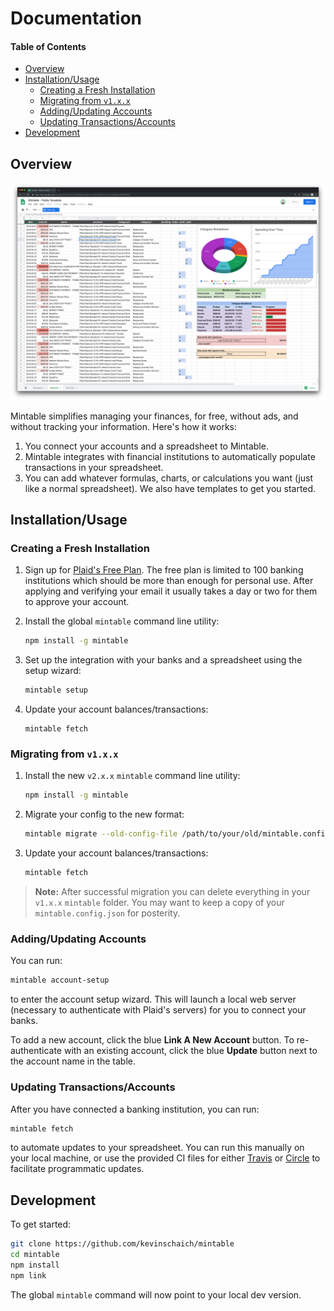 # Documentation

#### Table of Contents

- [Overview](#overview)
- [Installation/Usage](#installationusage)
  - [Creating a Fresh Installation](#creating-a-fresh-installation)
  - [Migrating from `v1.x.x`](#migrating-from-v1xx)
  - [Adding/Updating Accounts](#addingupdating-accounts)
  - [Updating Transactions/Accounts](#updating-transactionsaccounts)
- [Development](#development)

## Overview

![Mintable](./mintable.png)

Mintable simplifies managing your finances, for free, without ads, and without tracking your information. Here's how it works:

1. You connect your accounts and a spreadsheet to Mintable.
1. Mintable integrates with financial institutions to automatically populate transactions in your spreadsheet.
1. You can add whatever formulas, charts, or calculations you want (just like a normal spreadsheet). We also have templates to get you started.

## Installation/Usage

### Creating a Fresh Installation

1. Sign up for [Plaid's Free Plan](https://plaid.com/pricing/). The free plan is limited to 100 banking institutions which should be more than enough for personal use. After applying and verifying your email it usually takes a day or two for them to approve your account.
2. Install the global `mintable` command line utility:

    ```bash
    npm install -g mintable
    ```

3. Set up the integration with your banks and a spreadsheet using the setup wizard:

    ```bash
    mintable setup
    ```

4. Update your account balances/transactions:

    ```
    mintable fetch
    ```

### Migrating from `v1.x.x`

1. Install the new `v2.x.x` `mintable` command line utility:

    ```bash
    npm install -g mintable
    ```

2. Migrate your config to the new format:

    ```bash
    mintable migrate --old-config-file /path/to/your/old/mintable.config.json
    ```

3. Update your account balances/transactions:

    ```bash
    mintable fetch
    ```

> **Note:** After successful migration you can delete everything in your `v1.x.x` `mintable` folder. You may want to keep a copy of your `mintable.config.json` for posterity.

### Adding/Updating Accounts

You can run:

```bash
mintable account-setup
```

to enter the account setup wizard. This will launch a local web server (necessary to authenticate with Plaid's servers) for you to connect your banks.

To add a new account, click the blue **Link A New Account** button. To re-authenticate with an existing account, click the blue **Update** button next to the account name in the table.

### Updating Transactions/Accounts

After you have connected a banking institution, you can run:

```bash
mintable fetch
```

to automate updates to your spreadsheet. You can run this manually on your local machine, or use the provided CI files for either [Travis](https://travis-ci.org/) or [Circle](https://circleci.com/) to facilitate programmatic updates.

## Development

To get started:

```bash
git clone https://github.com/kevinschaich/mintable
cd mintable
npm install
npm link
```

The global `mintable` command will now point to your local dev version.

<!--

ARCHIVE:

# Providers APIs

Mintable is designed to be pluggable, i.e. you can swap out Plaid or Google Sheets for another service of your choice.

This document outlines what Mintable expects of a provider, and what constraints/functionality you need to adhere to/implement if you want to add a new provider.

## Transactions (`ACCOUNT_PROVIDER`) API

Account providers should provide an exported function which takes in a startDate and endDate, and returns a `Promise` of a raw list of transaction objects, i.e.:

```javascript
transactions = await require('../lib/providerName').fetchTransactions(startDate, endDate)
```

At minimum, we expect `name`, `date`, and `amount` to be defined.

For example, the following would an acceptable response (after promise resolution):

```javascript
[
    { "name": "Amazon.com", "date": "2019-04-16T07:00:00.000Z", "amount": -40.22 },
    { "name": "United Airlines", "date": "2019-04-06T07:00:00.000Z", "amount": -500 },
    { "name": "Uber", "date": "2019-04-04T07:00:00.000Z", "amount": -6.33 }
]
```

## Spreadsheets (`SHEET_PROVIDER`) API

Spreadsheet providers should provide an exported function which takes in a map of sheet name to a list of transactions for that sheet, and return a `Promise` which resolves when all necessary operations to update that sheet are complete, i.e.:

```javascript
await require('../lib/providerName').updateSheets(updates, options)
```

where `updates` come in the following format:

```javascript
{
    "2019.04": [
        { "name": "Amazon.com", "date": "2019.04.16", "amount": -40.22 },
        { "name": "United Airlines", "date": "2019.04.26", "amount": -500 }
    ],
    "2019.05": [
        { "name": "Uber", "date": "2019.05.11", "amount": -6.33 }
    ]
}
```

# Configuration

All configurations below can be made using the web configuration framework or by editing `mintable.config.json`.

`mintable.config.json` is the secret sauce – it contains all of your private tokens and is never sent to third-party servers. This file is ignored by Git – keep a backup somewhere safe.

> **Pro Tip:** You can use Dropbox or another trusted service to sync `mintable.config.json` across your machines. Run `ln -s <path_to_cloud_folder>/mintable.config.json .` from the repo root to symlink Mintable to the cloud version.

#### Table of Contents

- [General configuration](#general-configuration)
- [Fetching Balances](#fetching-balances)
- [Fetching Transactions](#fetching-transactions)
- [Plaid](#plaid)
- [Google Sheets](#google-sheets)

## General configuration

#### Debug Mode

`DEBUG` mode logs the output of each API call and function to the console.

**Default:**

```javascript
"DEBUG": undefined // If unspecified, defaults to false
```

If you want to enable debug mode, you can add the following line to your `mintable.config.json` file:

```javascript
"DEBUG": true
```

#### Account Provider

`ACCOUNT_PROVIDER` specifies which service to use to fetch transactions.

**Default:** 

```javascript
"ACCOUNT_PROVIDER": "plaid"
```

#### Spreadsheet Provider

`SHEET_PROVIDER` specifies which service to use to automate spreadsheet updates.

**Default:** 

```javascript
"SHEET_PROVIDER": "sheets" // "sheets" = Google Sheets
```

#### Automate Updates with a CI Provider

This repo includes config files for both [CircleCI](https://circleci.com/) and [Travis CI](https://travis-ci.com) to run builds automatically.

Most CI providers allow you to set **environment variables** to configure sensitive information (like the stuff in `mintable.config.json`). We've included a handy script to get that set up:

```
yarn export
```

Run this command and paste the result into an environment variable called `MINTABLE_CONFIG` in your CI provider of choice. Mintable will handle the rest.

> **Note:** Some CI providers (like Travis) require you to wrap this variable in single quotes, i.e. `'{ "ACCOUNT_PROVIDER": "plaid", ...}'`. If you get an error similar to `Unable to parse JSON...` when you run your CI build, give this a try.

> **Warning:** If you choose to use CircleCI, you should turn off **Pass secrets to builds from forked pull requests** under **Build Settings** > **Advanced Settings**.

## Fetching Balances

#### Create Balances Sheet

`CREATE_BALANCES_SHEET` optionally fetches the balances of all your connected accounts and places them in a sheet called `Balances`.

**Default:**

```javascript
"CREATE_BALANCES_SHEET": undefined // If unspecified, defaults to false
```

If you want to enable this, you can add the following line to your `mintable.config.json` file:

```javascript
"CREATE_BALANCES_SHEET": true
```

#### Balance Columns

`BALANCE_COLUMNS` specifies a list of account properties (using [`_.get()` syntax](https://lodash.com/docs/4.17.11#get)) to automatically update in your `Balances` spreadsheet. All the contents of these columns will be cleared and overwritten each time you run Mintable.

**Default:** 

```javascript
"BALANCE_COLUMNS": ['name', 'official_name', 'type', 'balances.available', 'balances.current', 'balances.limit']
```

For example, if you only want to auto-populate the name and amount for each account, you could add the following line to your `mintable.config.json` file:

```javascript
"TRANSACTION_COLUMNS": ["name", "balances.current"]
```

## Fetching Transactions

#### Start Date

`START_DATE` specifies the lower bound for fetching transactions in `YYYY.MM.DD` format.

**Default:**

```javascript
"START_DATE": undefined // If end date is not specified, Mintable will fetch the last 2 months of transactions
```

For example, if you only want to fetch transactions which occur after or on December 1, 2018, you could add the following line to your `mintable.config.json` file:

```javascript
"START_DATE": "2018.12.01"
```

#### End Date

`END_DATE` specifies the upper bound for fetching transactions in `YYYY.MM.DD` format.

**Default:**

```javascript
"END_DATE": undefined // If end date is not specified, Mintable will fetch up until the current date
```

For example, if you only want to fetch transactions which occur before or on December 1, 2018, you could add the following line to your `mintable.config.json` file:

```javascript
"END_DATE": "2018.12.01"
```

#### Transaction Columns

`TRANSACTION_COLUMNS` specifies a list of transaction properties (using [`_.get()` syntax](https://lodash.com/docs/4.17.11#get)) to automatically update in your spreadsheet. All the contents of these columns will be cleared and overwritten each time you run Mintable.

**Default:** 

```javascript
"TRANSACTION_COLUMNS": [ 'date', 'amount', 'name', 'account_details.official_name', 'category.0', 'category.1', 'pending' ]
```

For example, if you only want to auto-populate the name and amount for each transaction, you could add the following line to your `mintable.config.json` file:

```javascript
"TRANSACTION_COLUMNS": ["name", "amount"]
```

#### Reference Columns

`REFERENCE_COLUMNS` specifies a list of additional, non-automated columns for your reference/bookkeeping purposes. Each time you run Mintable, the contents of these columns will be preserved.

**Default:** 

```javascript
"REFERENCE_COLUMNS": ['notes', 'work', 'joint']
```

For example, if you want to add one column to track work expenses, and another to track joint expenses shared with a partner, you could add the following line to your `mintable.config.json` file:

```javascript
"REFERENCE_COLUMNS": ["work", "joint"]
```

> **Warning:** Since reference columns are not automated by Mintable, they have the potential to get out of sync with transaction data (for example, if your bank deletes a transaction, causing a row to get removed in `TRANSACTION_COLUMNS`)

# Provider-Specific Configuration

You can see the API definitions for account & spreadsheet providers in the **[provider docs](./docs/PROVIDERS.md)**.

## Plaid

#### Category Overrides

`CATEGORY_OVERRIDES` specifies a list of overrides to handle transactions that are routinely miscategorized by Plaid's servers.

**Default:** 

```javascript
"CATEGORY_OVERRIDES": []
```

Overrides take the following format:

* `pattern`: [JavaScript Regular Expression](https://developer.mozilla.org/en-US/docs/Web/JavaScript/Reference/Global_Objects/RegExp#Syntax) to test transaction names against
* `flags`: [JavaScript Regular Expression flags](https://developer.mozilla.org/en-US/docs/Web/JavaScript/Reference/Global_Objects/RegExp#Syntax) (i.e. `i` for case insensitive)
* `category.0`: Override for first (top-level) category
* `category.1`: Override for second (level-2) category

For example, if you want anything matching `autopay` or `e-payment` to get categorized as `Credit Card Payment`, you could add the following lines to your `mintable.config.json` file:

```javascript
"CATEGORY_OVERRIDES": [
    {
        "pattern": ".*(autopay|e.payment).*",
        "flags": "i",
        "category.0": "Transfer",
        "category.1": "Credit Card Payments"
    }
]
```

## Google Sheets

#### Template Sheet

`TEMPLATE_SHEET` specifies the template spreadsheet to use when creating a _new_ sheet for a month.

**Default:** 

```javascript
"TEMPLATE_SHEET": {
     // Public template: https://docs.google.com/spreadsheets/d/10fYhPJzABd8KlgAzxtiyFN-L_SebTvM8SaAK_wHk-Fw
    "SHEET_ID": "10fYhPJzABd8KlgAzxtiyFN-L_SebTvM8SaAK_wHk-Fw",
    "SHEET_TITLE": "Template"
}
```

* `SHEET_ID`: Google Sheets spreadsheet ID (from the URL: `docs.google.com/spreadsheets/d/`**`sheet_id`**`/edit`)
* `SHEET_TITLE`: Title of the sheet (along the bottom row of the document)

For example, you could add the following lines to your `mintable.config.json` file:

```javascript
"TEMPLATE_SHEET": {
    "SHEET_ID": "10fYhPJzABd8KasbqiyFN-L_SebTvM8SaAK_wHk-Fw",
    "SHEET_TITLE": "My Template Sheet"
}
```

-->